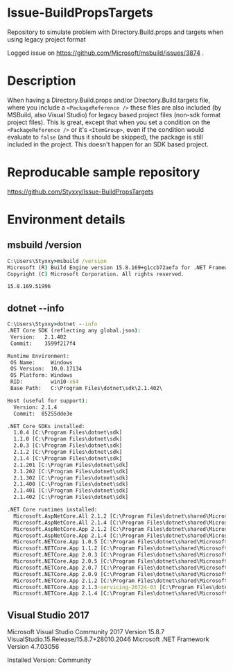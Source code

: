 # Issue-BuildPropsTargets
Repository to simulate problem with Directory.Build.props and targets when using legacy project format

Logged issue on https://github.com/Microsoft/msbuild/issues/3874 .

# Description
When having a Directory.Build.props and/or Directory.Build.targets file, where you include a `<PackageReference />` these files are also included (by MSBuild, also Visual Studio) for legacy based project files (non-sdk format project files). This is great, except that when you set a condition on the `<PackageReference />` or it's `<ItemGroup>`, even if the condition would evaluate to `false` (and thus it should be skipped), the package is still included in the project. This doesn't happen for an SDK based project.

# Reproducable sample repository
https://github.com/Styxxy/Issue-BuildPropsTargets

# Environment details

## msbuild /version
```cmd
C:\Users\Styxxy>msbuild /version
Microsoft (R) Build Engine version 15.8.169+g1ccb72aefa for .NET Framework
Copyright (C) Microsoft Corporation. All rights reserved.

15.8.169.51996
```

## dotnet --info
```cmd
C:\Users\Styxxy>dotnet --info
.NET Core SDK (reflecting any global.json):
 Version:   2.1.402
 Commit:    3599f217f4

Runtime Environment:
 OS Name:     Windows
 OS Version:  10.0.17134
 OS Platform: Windows
 RID:         win10-x64
 Base Path:   C:\Program Files\dotnet\sdk\2.1.402\

Host (useful for support):
  Version: 2.1.4
  Commit:  85255dde3e

.NET Core SDKs installed:
  1.0.4 [C:\Program Files\dotnet\sdk]
  1.1.0 [C:\Program Files\dotnet\sdk]
  2.0.3 [C:\Program Files\dotnet\sdk]
  2.1.2 [C:\Program Files\dotnet\sdk]
  2.1.4 [C:\Program Files\dotnet\sdk]
  2.1.201 [C:\Program Files\dotnet\sdk]
  2.1.202 [C:\Program Files\dotnet\sdk]
  2.1.302 [C:\Program Files\dotnet\sdk]
  2.1.400 [C:\Program Files\dotnet\sdk]
  2.1.401 [C:\Program Files\dotnet\sdk]
  2.1.402 [C:\Program Files\dotnet\sdk]

.NET Core runtimes installed:
  Microsoft.AspNetCore.All 2.1.2 [C:\Program Files\dotnet\shared\Microsoft.AspNetCore.All]
  Microsoft.AspNetCore.All 2.1.4 [C:\Program Files\dotnet\shared\Microsoft.AspNetCore.All]
  Microsoft.AspNetCore.App 2.1.2 [C:\Program Files\dotnet\shared\Microsoft.AspNetCore.App]
  Microsoft.AspNetCore.App 2.1.4 [C:\Program Files\dotnet\shared\Microsoft.AspNetCore.App]
  Microsoft.NETCore.App 1.0.5 [C:\Program Files\dotnet\shared\Microsoft.NETCore.App]
  Microsoft.NETCore.App 1.1.2 [C:\Program Files\dotnet\shared\Microsoft.NETCore.App]
  Microsoft.NETCore.App 2.0.3 [C:\Program Files\dotnet\shared\Microsoft.NETCore.App]
  Microsoft.NETCore.App 2.0.5 [C:\Program Files\dotnet\shared\Microsoft.NETCore.App]
  Microsoft.NETCore.App 2.0.7 [C:\Program Files\dotnet\shared\Microsoft.NETCore.App]
  Microsoft.NETCore.App 2.0.9 [C:\Program Files\dotnet\shared\Microsoft.NETCore.App]
  Microsoft.NETCore.App 2.1.2 [C:\Program Files\dotnet\shared\Microsoft.NETCore.App]
  Microsoft.NETCore.App 2.1.3-servicing-26724-03 [C:\Program Files\dotnet\shared\Microsoft.NETCore.App]
  Microsoft.NETCore.App 2.1.4 [C:\Program Files\dotnet\shared\Microsoft.NETCore.App]
  ```
  
 ## Visual Studio 2017
 
Microsoft Visual Studio Community 2017 
Version 15.8.7
VisualStudio.15.Release/15.8.7+28010.2046
Microsoft .NET Framework
Version 4.7.03056

Installed Version: Community
